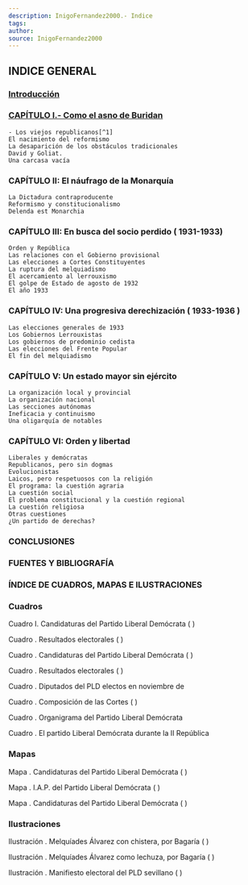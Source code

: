```yaml
---
description: InigoFernandez2000.- Indice
tags: 
author: 
source: InigoFernandez2000
---
```


## INDICE GENERAL

### [Introducción](20220822142515)

### [CAPÍTULO I.- Como el asno de Buridan](20220822124756)

    - Los viejos republicanos[^1]
    El nacimiento del reformismo
    La desaparición de los obstáculos tradicionales
    David y Goliat.
    Una carcasa vacía

### CAPÍTULO II: El náufrago de la Monarquía

    La Dictadura contraproducente
    Reformismo y constitucionalismo
    Delenda est Monarchia

### CAPÍTULO III: En busca del socio perdido ( 1931-1933)  

    Orden y República
    Las relaciones con el Gobierno provisional
    Las elecciones a Cortes Constituyentes
    La ruptura del melquiadismo
    El acercamiento al lerrouxismo
    El golpe de Estado de agosto de 1932
    El año 1933

### CAPÍTULO IV: Una progresiva derechización ( 1933-1936 )

    Las elecciones generales de 1933
    Los Gobiernos Lerrouxistas
    Los gobiernos de predominio cedista
    Las elecciones del Frente Popular
    El fin del melquiadismo

### CAPÍTULO V: Un estado mayor sin ejército

    La organización local y provincial
    La organización nacional
    Las secciones autónomas
    Ineficacia y continuismo
    Una oligarquía de notables 

### CAPÍTULO VI: Orden y libertad  

    Liberales y demócratas
    Republicanos, pero sin dogmas
    Evolucionistas
    Laicos, pero respetuosos con la religión
    El programa: la cuestión agraria
    La cuestión social
    El problema constitucional y la cuestión regional
    La cuestión religiosa
    Otras cuestiones
    ¿Un partido de derechas?

### CONCLUSIONES  

### FUENTES Y BIBLIOGRAFÍA

### ÍNDICE DE CUADROS, MAPAS E ILUSTRACIONES

### Cuadros

Cuadro I. Candidaturas del Partido Liberal Demócrata ( )

Cuadro  . Resultados electorales ( )  

Cuadro  . Candidaturas del Partido Liberal Demócrata ( )  

Cuadro  . Resultados electorales ( )  

Cuadro  . Diputados del PLD electos en noviembre de

Cuadro  . Composición de las Cortes ( )  

Cuadro  . Organigrama del Partido Liberal Demócrata  

Cuadro  . El partido Liberal Demócrata durante la II República  

### Mapas

Mapa  . Candidaturas del Partido Liberal Demócrata ( )

Mapa  . I.A.P. del Partido Liberal Demócrata ( )  

Mapa  . Candidaturas del Partido Liberal Demócrata ( )  

### Ilustraciones

Ilustración  . Melquíades Álvarez con chistera, por Bagaría ( )

Ilustración  . Melquíades Álvarez como lechuza, por Bagaría ( )

Ilustración  . Manifiesto electoral del PLD sevillano ( )

